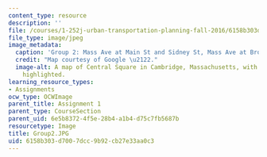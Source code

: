 ```yaml
---
content_type: resource
description: ''
file: /courses/1-252j-urban-transportation-planning-fall-2016/6158b303d7007dcc9b92cb27e33aa0c3_Group2.JPG
file_type: image/jpeg
image_metadata:
  caption: 'Group 2: Mass Ave at Main St and Sidney St, Mass Ave at Brookline St.'
  credit: "Map courtesy of Google \u2122."
  image-alt: A map of Central Square in Cambridge, Massachusetts, with key intersections
    highlighted.
learning_resource_types:
- Assignments
ocw_type: OCWImage
parent_title: Assignment 1
parent_type: CourseSection
parent_uid: 6e5b8372-4f5e-28b4-a1b4-d75c7fb5687b
resourcetype: Image
title: Group2.JPG
uid: 6158b303-d700-7dcc-9b92-cb27e33aa0c3
---
```

